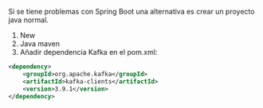 
Si se tiene problemas con Spring Boot una alternativa es crear un proyecto java normal.


1. New
2. Java maven
3. Añadir dependencia Kafka en el pom.xml:


```xml
<dependency>
    <groupId>org.apache.kafka</groupId>
    <artifactId>kafka-clients</artifactId>
    <version>3.9.1</version>
</dependency>
```
